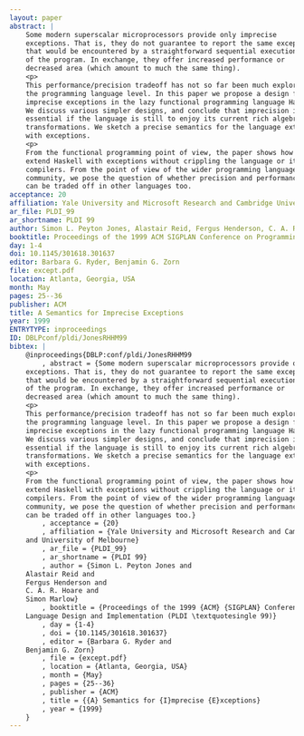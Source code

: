 ```yaml
---
layout: paper
abstract: |
    Some modern superscalar microprocessors provide only imprecise
    exceptions. That is, they do not guarantee to report the same exception
    that would be encountered by a straightforward sequential execution
    of the program. In exchange, they offer increased performance or
    decreased area (which amount to much the same thing).
    <p>
    This performance/precision tradeoff has not so far been much explored at
    the programming language level. In this paper we propose a design for
    imprecise exceptions in the lazy functional programming language Haskell.
    We discuss various simpler designs, and conclude that imprecision is
    essential if the language is still to enjoy its current rich algebra of
    transformations. We sketch a precise semantics for the language extended
    with exceptions.
    <p>
    From the functional programming point of view, the paper shows how to
    extend Haskell with exceptions without crippling the language or its
    compilers. From the point of view of the wider programming language
    community, we pose the question of whether precision and performance
    can be traded off in other languages too.
acceptance: 20
affiliation: Yale University and Microsoft Research and Cambridge University and University of Melbourne
ar_file: PLDI_99
ar_shortname: PLDI 99
author: Simon L. Peyton Jones, Alastair Reid, Fergus Henderson, C. A. R. Hoare, Simon Marlow
booktitle: Proceedings of the 1999 ACM SIGPLAN Conference on Programming Language Design and Implementation (PLDI '99)
day: 1-4
doi: 10.1145/301618.301637
editor: Barbara G. Ryder, Benjamin G. Zorn
file: except.pdf
location: Atlanta, Georgia, USA
month: May
pages: 25--36
publisher: ACM
title: A Semantics for Imprecise Exceptions
year: 1999
ENTRYTYPE: inproceedings
ID: DBLPconf/pldi/JonesRHHM99
bibtex: |
    @inproceedings{DBLP:conf/pldi/JonesRHHM99
        , abstract = {Some modern superscalar microprocessors provide only imprecise
    exceptions. That is, they do not guarantee to report the same exception
    that would be encountered by a straightforward sequential execution
    of the program. In exchange, they offer increased performance or
    decreased area (which amount to much the same thing).
    <p>
    This performance/precision tradeoff has not so far been much explored at
    the programming language level. In this paper we propose a design for
    imprecise exceptions in the lazy functional programming language Haskell.
    We discuss various simpler designs, and conclude that imprecision is
    essential if the language is still to enjoy its current rich algebra of
    transformations. We sketch a precise semantics for the language extended
    with exceptions.
    <p>
    From the functional programming point of view, the paper shows how to
    extend Haskell with exceptions without crippling the language or its
    compilers. From the point of view of the wider programming language
    community, we pose the question of whether precision and performance
    can be traded off in other languages too.}
        , acceptance = {20}
        , affiliation = {Yale University and Microsoft Research and Cambridge University
    and University of Melbourne}
        , ar_file = {PLDI_99}
        , ar_shortname = {PLDI 99}
        , author = {Simon L. Peyton Jones and
    Alastair Reid and
    Fergus Henderson and
    C. A. R. Hoare and
    Simon Marlow}
        , booktitle = {Proceedings of the 1999 {ACM} {SIGPLAN} Conference on Programming
    Language Design and Implementation (PLDI \textquotesingle 99)}
        , day = {1-4}
        , doi = {10.1145/301618.301637}
        , editor = {Barbara G. Ryder and
    Benjamin G. Zorn}
        , file = {except.pdf}
        , location = {Atlanta, Georgia, USA}
        , month = {May}
        , pages = {25--36}
        , publisher = {ACM}
        , title = {{A} Semantics for {I}mprecise {E}xceptions}
        , year = {1999}
    }
---
```

